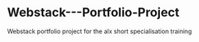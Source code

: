 # Webstack---Portfolio-Project
Webstack portfolio project for the alx short specialisation training
